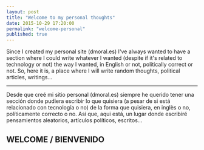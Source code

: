 ```yaml
---
layout: post
title: "Welcome to my personal thoughts"
date: 2015-10-29 17:20:00
permalink: "welcome-personal"
published: true
---
```


Since I created my personal site (dmoral.es) I've always wanted to have a section where I could write whatever I wanted (despite if it's related to technology or not) the way I wanted, in English or not, politically correct or not. So, here it is, a place where I will write random thoughts, political articles, writings...
<hr />
Desde que creé mi sitio personal (dmoral.es) siempre he querido tener una sección donde pudiera escribir lo que quisiera (a pesar de si está relacionado con tecnología o no) de la forma que quisiera, en inglès o no, políticamente correcto o no. Así que, aqui está, un lugar donde escribiré pensamientos aleatorios, artículos políticos, escritos...
<div class="center">
	<h2><i class="fa fa-child"></i> WELCOME / BIENVENIDO <i class="fa fa-child"></i></h2>
</div>



